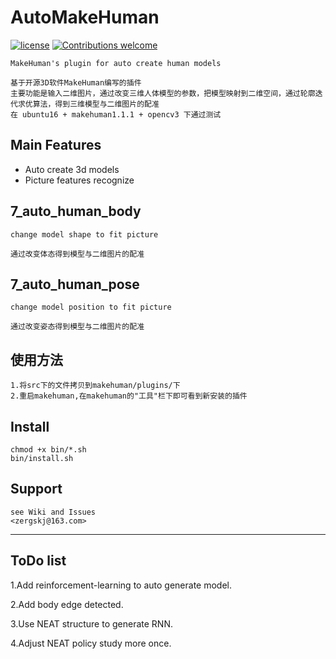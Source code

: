 # AutoMakeHuman

[![license](https://img.shields.io/github/license/mashape/apistatus.svg?maxAge=2592000)](LICENSE)
[![Contributions welcome](https://img.shields.io/badge/contributions-welcome-brightgreen.svg)](CONTRIBUTING.md)

    MakeHuman's plugin for auto create human models

    基于开源3D软件MakeHuman编写的插件
    主要功能是输入二维图片，通过改变三维人体模型的参数，把模型映射到二维空间，通过轮廓迭代求优算法，得到三维模型与二维图片的配准
    在 ubuntu16 + makehuman1.1.1 + opencv3 下通过测试

## Main Features
 - Auto create 3d models
 - Picture features recognize

## 7_auto_human_body
    change model shape to fit picture

    通过改变体态得到模型与二维图片的配准

## 7_auto_human_pose
    change model position to fit picture

    通过改变姿态得到模型与二维图片的配准

## 使用方法
    1.将src下的文件拷贝到makehuman/plugins/下
    2.重启makehuman,在makehuman的"工具"栏下即可看到新安装的插件

## Install
    chmod +x bin/*.sh
    bin/install.sh

## Support
    see Wiki and Issues
    <zergskj@163.com>

------------------

## ToDo list
 1.Add reinforcement-learning to auto generate model.

 2.Add body edge detected.

 3.Use NEAT structure to generate RNN.

 4.Adjust NEAT policy study more once.